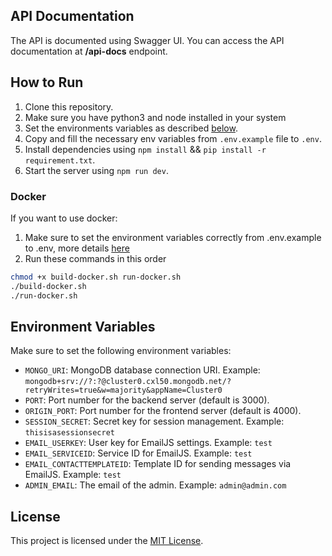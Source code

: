 
## API Documentation
The API is documented using Swagger UI. You can access the API documentation at **/api-docs** endpoint.

## How to Run
1. Clone this repository.
2. Make sure you have python3 and node installed in your system
3. Set the environments variables as described [below](#environment-variables).
4. Copy and fill the necessary env variables from `.env.example` file to `.env`.
5. Install dependencies using `npm install` && `pip install -r requirement.txt`.
6. Start the server using `npm run dev`.

### Docker
If you want to use docker:
1. Make sure to set the environment variables correctly from .env.example to .env, more details [here](#environment-variables)
2. Run these commands in this order
```bash
chmod +x build-docker.sh run-docker.sh
./build-docker.sh
./run-docker.sh
```

## Environment Variables
Make sure to set the following environment variables:
- `MONGO_URI`: MongoDB database connection URI. Example: `mongodb+srv://?:?@cluster0.cxl50.mongodb.net/?retryWrites=true&w=majority&appName=Cluster0`
- `PORT`: Port number for the backend server (default is 3000).
- `ORIGIN_PORT`: Port number for the frontend server (default is 4000).
- `SESSION_SECRET`: Secret key for session management. Example: `thisisasessionsecret`
- `EMAIL_USERKEY`: User key for EmailJS settings. Example: `test`
- `EMAIL_SERVICEID`: Service ID for EmailJS. Example: `test`
- `EMAIL_CONTACTTEMPLATEID`: Template ID for sending messages via EmailJS. Example: `test`
- `ADMIN_EMAIL`: The email of the admin. Example: `admin@admin.com`

## License
This project is licensed under the [MIT License](LICENSE).
